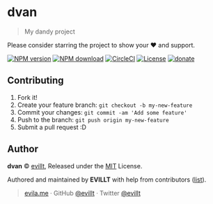 # dvan

> My dandy project

Please consider starring the project to show your ❤️ and support.

[![NPM version](https://badgen.net/npm/v/dvan?icon=npm)](https://npmjs.com/package/dvan)
[![NPM download](https://badgen.net/npm/dm/dvan?icon=npm)](https://npmjs.com/package/dvan)
[![CircleCI](https://badgen.net/circleci/github/evillt/dvan?icon=circleci)](https://circleci.com/gh/evillt/dvan/tree/master)
[![License](https://badgen.net/npm/license/dvan)](./LICENSE)
[![donate](https://badgen.net/badge/support%20me/donate/f2a)](https://donate.evila.me)

## Contributing

1. Fork it!
2. Create your feature branch: `git checkout -b my-new-feature`
3. Commit your changes: `git commit -am 'Add some feature'`
4. Push to the branch: `git push origin my-new-feature`
5. Submit a pull request :D

## Author

**dvan** © [evillt](https://github.com/evillt), Released under the [MIT](./LICENSE) License.

Authored and maintained by **EVILLT** with help from contributors ([list](https://github.com/evillt/dvan/contributors)).

> [evila.me](https://evila.me) · GitHub [@evillt](https://github.com/evillt) · Twitter [@evillt](https://twitter.com/evillt)
